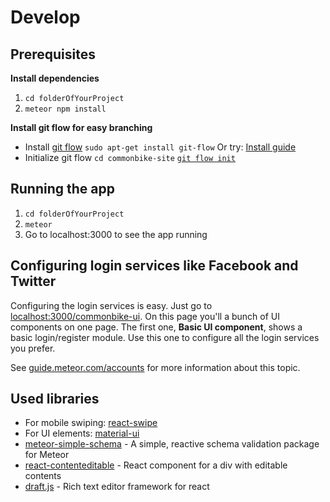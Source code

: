 # Develop

## Prerequisites

**Install dependencies**

1. `cd folderOfYourProject`
2. `meteor npm install`

**Install git flow for easy branching**

* Install [git flow](https://github.com/nvie/gitflow)
  `sudo apt-get install git-flow`
  Or try: [Install guide](https://github.com/nvie/gitflow/wiki/Installation)
* Initialize git flow
  `cd commonbike-site`
  [`git flow init`](https://github.com/nvie/gitflow/wiki/Command-Line-Arguments#git-flow-init--fd)

## Running the app

1. `cd folderOfYourProject`
2. `meteor`
3. Go to localhost:3000 to see the app running

## Configuring login services like Facebook and Twitter

Configuring the login services is easy. Just go to [localhost:3000/commonbike-ui](/commonbike-ui). On this page you'll a bunch of UI components on one page. The first one, **Basic UI component**, shows a basic login/register module. Use this one to configure all the login services you prefer.

See [guide.meteor.com/accounts](https://guide.meteor.com/accounts.html#accounts-ui) for more information about this topic.

## Used libraries

- For mobile swiping: [react-swipe](https://github.com/voronianski/react-swipe)
- For UI elements: [material-ui](http://www.material-ui.com/)
- [meteor-simple-schema](https://github.com/aldeed/meteor-simple-schema) - A simple, reactive schema validation package for Meteor
- [react-contenteditable](https://github.com/lovasoa/react-contenteditable) - React component for a div with editable contents
- [draft.js](http://facebook.github.io/draft-js/) - Rich text editor framework for react
